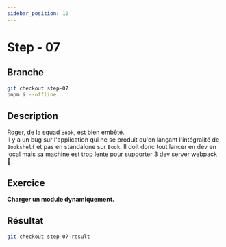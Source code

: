 ```yaml
---
sidebar_position: 10
---
```


# Step - 07

## Branche

```bash
git checkout step-07
pnpm i --offline
```

## Description

Roger, de la squad `Book`, est bien embêté.  
Il y a un bug sur l'application qui ne se produit qu'en lançant l'intégralité de `Bookshelf` et pas en standalone sur `Book`. Il doit donc tout lancer en dev en local mais sa machine est trop lente pour supporter 3 dev server webpack 🥺.

## Exercice

**Charger un module dynamiquement.**

## Résultat

```bash
git checkout step-07-result
```
